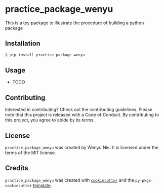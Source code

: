 # practice_package_wenyu

This is a toy package to illustrate the procedure of building a python package

## Installation

```bash
$ pip install practice_package_wenyu
```

## Usage

- TODO

## Contributing

Interested in contributing? Check out the contributing guidelines. Please note that this project is released with a Code of Conduct. By contributing to this project, you agree to abide by its terms.

## License

`practice_package_wenyu` was created by Wenyu Nie. It is licensed under the terms of the MIT license.

## Credits

`practice_package_wenyu` was created with [`cookiecutter`](https://cookiecutter.readthedocs.io/en/latest/) and the `py-pkgs-cookiecutter` [template](https://github.com/py-pkgs/py-pkgs-cookiecutter).
